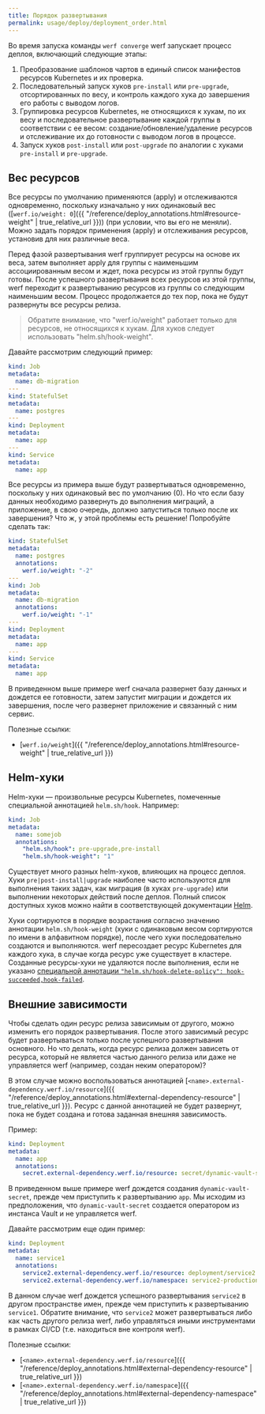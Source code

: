 ```yaml
---
title: Порядок развертывания
permalink: usage/deploy/deployment_order.html
---
```


Во время запуска команды `werf converge` werf запускает процесс деплоя, включающий следующие этапы:

 1. Преобразование шаблонов чартов в единый список манифестов ресурсов Kubernetes и их проверка.
 2. Последовательный запуск хуков `pre-install` или `pre-upgrade`, отсортированных по весу, и контроль каждого хука до завершения его работы с выводом логов.
 3. Группировка ресурсов Kubernetes, не относящихся к хукам, по их весу и последовательное развертывание каждой группы в соответствии с ее весом: создание/обновление/удаление ресурсов и отслеживание их до готовности с выводом логов в процессе.
 4. Запуск хуков `post-install` или `post-upgrade` по аналогии с хуками `pre-install` и `pre-upgrade`.

## Вес ресурсов

Все ресурсы по умолчанию применяются (apply) и отслеживаются одновременно, поскольку изначально у них одинаковый вес ([`werf.io/weight: 0`]({{ "/reference/deploy_annotations.html#resource-weight" | true_relative_url }})) (при условии, что вы его не меняли). Можно задать порядок применения (apply) и отслеживания ресурсов, установив для них различные веса.

Перед фазой развертывания werf группирует ресурсы на основе их веса, затем выполняет apply для группы с наименьшим ассоциированным весом и ждет, пока ресурсы из этой группы будут готовы. После успешного развертывания всех ресурсов из этой группы, werf переходит к развертыванию ресурсов из группы со следующим наименьшим весом. Процесс продолжается до тех пор, пока не будут развернуты все ресурсы релиза.

> Обратите внимание, что "werf.io/weight" работает только для ресурсов, не относящихся к хукам. Для хуков следует использовать "helm.sh/hook-weight".

Давайте рассмотрим следующий пример:
```yaml
kind: Job
metadata:
  name: db-migration
---
kind: StatefulSet
metadata:
  name: postgres
---
kind: Deployment
metadata:
  name: app
---
kind: Service
metadata:
  name: app
```

Все ресурсы из примера выше будут развертываться одновременно, поскольку у них одинаковый вес по умолчанию (0). Но что если базу данных необходимо развернуть до выполнения миграций, а приложение, в свою очередь, должно запуститься только после их завершения? Что ж, у этой проблемы есть решение! Попробуйте сделать так:
```yaml
kind: StatefulSet
metadata:
  name: postgres
  annotations:
    werf.io/weight: "-2"
---
kind: Job
metadata:
  name: db-migration
  annotations:
    werf.io/weight: "-1"
---
kind: Deployment
metadata:
  name: app
---
kind: Service
metadata:
  name: app
```

В приведенном выше примере werf сначала развернет базу данных и дождется ее готовности, затем запустит миграции и дождется их завершения, после чего развернет приложение и связанный с ним сервис.

Полезные ссылки:
* [`werf.io/weight`]({{ "/reference/deploy_annotations.html#resource-weight" | true_relative_url }})

## Helm-хуки

Helm-хуки — произвольные ресурсы Kubernetes, помеченные специальной аннотацией `helm.sh/hook`. Например:

```yaml
kind: Job
metadata:
  name: somejob
  annotations:
    "helm.sh/hook": pre-upgrade,pre-install
    "helm.sh/hook-weight": "1"
```

Существует много разных helm-хуков, влияющих на процесс деплоя. Хуки `pre|post-install|upgrade` наиболее часто используются для выполнения таких задач, как миграция (в хуках `pre-upgrade`) или выполнении некоторых действий после деплоя. Полный список доступных хуков можно найти в соответствующей документации [Helm](https://helm.sh/docs/topics/charts_hooks/).

Хуки сортируются в порядке возрастания согласно значению аннотации `helm.sh/hook-weight` (хуки с одинаковым весом сортируются по имени в алфавитном порядке), после чего хуки последовательно создаются и выполняются. werf пересоздает ресурс Kubernetes для каждого хука, в случае когда ресурс уже существует в кластере. Созданные ресурсы-хуки не удаляются после выполнения, если не указано [специальной аннотации `"helm.sh/hook-delete-policy": hook-succeeded,hook-failed`](https://helm.sh/docs/topics/charts_hooks/).

## Внешние зависимости

Чтобы сделать один ресурс релиза зависимым от другого, можно изменить его порядок развертывания. После этого зависимый ресурс будет развертываться только после успешного развертывания основного. Но что делать, когда ресурс релиза должен зависеть от ресурса, который не является частью данного релиза или даже не управляется werf (например, создан неким оператором)?

В этом случае можно воспользоваться аннотацией [`<name>.external-dependency.werf.io/resource`]({{ "/reference/deploy_annotations.html#external-dependency-resource" | true_relative_url }}). Ресурс с данной аннотацией не будет развернут, пока не будет создана и готова заданная внешняя зависимость.

Пример:
```yaml
kind: Deployment
metadata:
  name: app
  annotations:
    secret.external-dependency.werf.io/resource: secret/dynamic-vault-secret
```

В приведенном выше примере werf дождется создания `dynamic-vault-secret`, прежде чем приступить к развертыванию `app`. Мы исходим из предположения, что `dynamic-vault-secret` создается оператором из инстанса Vault и не управляется werf.

Давайте рассмотрим еще один пример:
```yaml
kind: Deployment
metadata:
  name: service1
  annotations:
    service2.external-dependency.werf.io/resource: deployment/service2
    service2.external-dependency.werf.io/namespace: service2-production
```

В данном случае werf дождется успешного развертывания `service2` в другом пространстве имен, прежде чем приступить к развертыванию `service1`. Обратите внимание, что `service2` может развертываться либо как часть другого релиза werf, либо управляться иными инструментами в рамках CI/CD (т.е. находиться вне контроля werf).

Полезные ссылки:
* [`<name>.external-dependency.werf.io/resource`]({{ "/reference/deploy_annotations.html#external-dependency-resource" | true_relative_url }})
* [`<name>.external-dependency.werf.io/namespace`]({{ "/reference/deploy_annotations.html#external-dependency-namespace" | true_relative_url }})
